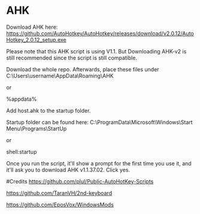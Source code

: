 # AHK

Download AHK here: https://github.com/AutoHotkey/AutoHotkey/releases/download/v2.0.12/AutoHotkey_2.0.12_setup.exe

Please note that this AHK script is using V1.1. But Downloading AHK-v2 is still recommended since the script is still compatible.

Download the whole repo. Afterwards, place these files under C:\Users\username\AppData\Roaming\AHK

or

%appdata%

Add host.ahk to the startup folder.

Startup folder can be found here: C:\ProgramData\Microsoft\Windows\Start Menu\Programs\StartUp

or

shell:startup

Once you run the script, it'll show a prompt for the first time you use it, and it'll ask you to download AHK v1.1.37.02. Click yes.


#Credits
https://github.com/plul/Public-AutoHotKey-Scripts

https://github.com/TaranVH/2nd-keyboard

https://github.com/EposVox/WindowsMods